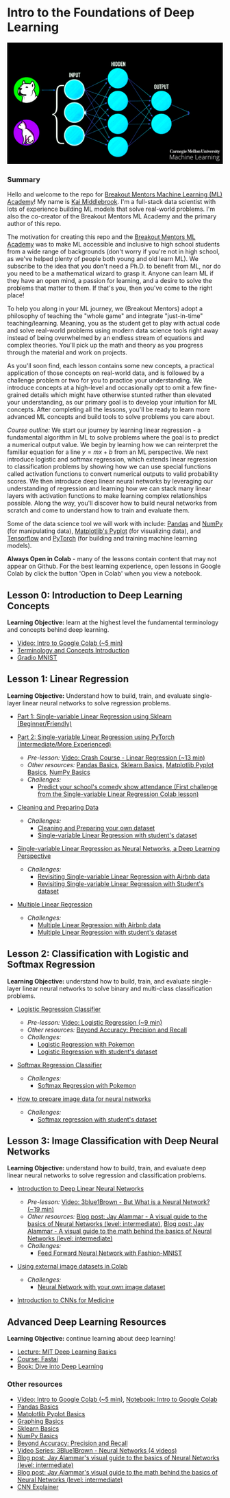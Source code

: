 # Intro to the Foundations of Deep Learning

![Cat Dog Deep Learning](./images/cat-dog-ml-gif.gif)

### Summary

Hello and welcome to the repo for [Breakout Mentors Machine Learning (ML) Academy](https://breakoutmentors.com/machine-learning-and-artificial-intelligence-academy/)! My name is [Kai Middlebrook](https://www.linkedin.com/in/kaimiddlebrook/). I'm a full-stack data scientist with lots of experience building ML models that solve real-world problems. I'm also the co-creator of the Breakout Mentors ML Academy and the primary author of this repo.  

The motivation for creating this repo and the [Breakout Mentors ML Academy](https://breakoutmentors.com/machine-learning-and-artificial-intelligence-academy/) was to make ML accessible and inclusive to high school students from a wide range of backgrounds (don't worry if you're not in high school, as we've helped plenty of people both young and old learn ML). We subscribe to the idea that you don't need a Ph.D. to benefit from ML, nor do you need to be a mathematical wizard to grasp it. Anyone can learn ML if they have an open mind, a passion for learning, and a desire to solve the problems that matter to them. If that's you, then you've come to the right place!

To help you along in your ML journey, we (Breakout Mentors) adopt a philosophy of teaching the "whole game" and integrate "just-in-time" teaching/learning. Meaning, you as the student get to play with actual code and solve real-world problems using modern data science tools right away instead of being overwhelmed by an endless stream of equations and complex theories. You'll pick up the math and theory as you progress through the material and work on projects. 

As you'll soon find, each lesson contains some new concepts, a practical application of those concepts on real-world data, and is followed by a challenge problem or two for you to practice your understanding. We introduce concepts at a high-level and occasionally opt to omit a few fine-grained details which might have otherwise stunted rather than elevated your understanding, as our primary goal is to develop your intuition for ML concepts. After completing all the lessons, you'll be ready to learn more advanced ML concepts and build tools to solve problems you care about.  

_Course outline:_
We start our journey by learning linear regression - a fundamental algorithm in ML to solve problems where the goal is to predict a numerical output value. We begin by learning how we can reinterpret the familiar equation for a line $y=mx+b$ from an ML perspective. We next introduce logistic and softmax regression, which extends linear regression to classification problems by showing how we can use special functions called activation functions to convert numerical outputs to valid probability scores. We then introduce deep linear neural networks by leveraging our understanding of regression and learning how we can stack many linear layers with activation functions to make learning complex relationships possible. Along the way, you'll discover how to build neural networks from scratch and come to understand how to train and evaluate them. 

Some of the data science tool we will work with include: [Pandas](./basics/Basics_Pandas.ipynb) and [NumPy](./basics/Basics_NumPy.ipynb) (for manipulating data), [Matplotlib's Pyplot](./basics/Basic_Matplotlib_Pyplot.ipynb) (for visualizing data), and [Tensorflow](https://www.tensorflow.org/) and [PyTorch](https://pytorch.org/) (for building and training machine learning models).

**Always Open in Colab** - many of the lessons contain content that may not appear on Github. For the best learning experience, open lessons in Google Colab by click the button 'Open in Colab' when you view a notebook.

## Lesson 0: Introduction to Deep Learning Concepts

**Learning Objective:** learn at the highest level the fundamental terminology and concepts behind deep learning.

- [Video: Intro to Google Colab (~5 min)](https://www.youtube.com/watch?v=inN8seMm7UI)
- [Terminology and Concepts Introduction](./machine_learning/lesson%200%20-%20machine%20learning/Intro_to_Machine_Learning.ipynb)
- [Gradio MNIST](./machine_learning/lesson%200%20-%20machine%20learning/Gradio_MNIST_Tutorial.ipynb)

## Lesson 1: Linear Regression

**Learning Objective:** Understand how to build, train, and evaluate single-layer linear neural networks to solve regression problems.

- [Part 1: Single-variable Linear Regression using Sklearn (Beginner/Friendly)](./machine_learning/lesson%201%20-%20linear%20regression/examples/Linear_Regression_Using_Sklearn.ipynb)
- [Part 2: Single-variable Linear Regression using PyTorch (Intermediate/More Experienced)](./machine_learning/lesson%201%20-%20linear%20regression/examples/From_Linear_Regression_to_Deep_Learning.ipynb)

  - _Pre-lesson:_ [Video: Crash Course - Linear Regression (~13 min)](https://www.youtube.com/watch?v=WWqE7YHR4Jc&t=13s)
  - _Other resources:_ [Pandas Basics](./basics/Basics_Pandas.ipynb), [Sklearn Basics](./basics/Basics_Sklearn.ipynb), [Matplotlib Pyplot Basics](./basics/Basic_Matplotlib_Pyplot.ipynb), [NumPy Basics](./basics/Basics_NumPy.ipynb)
  - _Challenges:_
    - [Predict your school's comedy show attendance (First challenge from the Single-variable Linear Regression Colab lesson)](./machine_learning/lesson%201%20-%20linear%20regression/examples/From_Linear_Regression_to_Deep_Learning.ipynb)

- [Cleaning and Preparing Data](./machine_learning/mini_lessons/Cleaning_Data.ipynb)

  - _Challenges:_
    - [Cleaning and Preparing your own dataset](./machine_learning/mini_lessons/cleaning_and_preparing_your_own_dataset.ipynb)
    - [Single-variable Linear Regression with student's dataset](./machine_learning/lesson%201%20-%20linear%20regression/challenges/simple-linear-regression-2.ipynb)

- [Single-variable Linear Regression as Neural Networks, a Deep Learning Perspective](./machine_learning/lesson%201%20-%20linear%20regression/examples/linear_regression_neural_network.ipynb)

  - _Challenges:_
    - [Revisiting Single-variable Linear Regression with Airbnb data](./machine_learning/lesson%201%20-%20linear%20regression/challenges/challenge_simple_linear_regression_neural_network.ipynb)
    - [Revisiting Single-variable Linear Regression with Student's dataset](./machine_learning/lesson%201%20-%20linear%20regression/challenges/simple-linear-regression-2-revisited.ipynb)

- [Multiple Linear Regression](./machine_learning/lesson%201%20-%20linear%20regression/examples/Multiple_Linear_Regression.ipynb)
  - _Challenges:_
    - [Multiple Linear Regression with Airbnb data](./machine_learning/lesson%201%20-%20linear%20regression/challenges/challenge_2_single_variable_linear_regression_neural_network_.ipynb)
    - [Multiple Linear Regression with student's dataset](./machine_learning/lesson%201%20-%20linear%20regression/challenges/multiple-linear-regression-2.ipynb)

## Lesson 2: Classification with Logistic and Softmax Regression

**Learning Objective:** understand how to build, train, and evaluate single-layer linear neural networks to solve binary and multi-class classification problems.

- [Logistic Regression Classifier](./machine_learning/lesson%202%20-%20logistic%20regression/Classification_Logistic_Regression.ipynb)

  - _Pre-lesson:_ [Video: Logistic Regression (~9 min)](https://www.youtube.com/watch?v=yIYKR4sgzI8)
  - _Other resources:_ [Beyond Accuracy: Precision and Recall](https://towardsdatascience.com/beyond-accuracy-precision-and-recall-3da06bea9f6c)
  - _Challenges:_
    - [Logistic Regression with Pokemon](./machine_learning/lesson%202%20-%20logistic%20regression/challenges/logistic-regression-pokemon.ipynb)
    - [Logistic Regression with student's dataset](./machine_learning/lesson%202%20-%20logistic%20regression/challenges/logistic-regression-2.ipynb)

- [Softmax Regression Classifier](./machine_learning/lesson%202%20-%20logistic%20regression/Classification_Softmax_Regression.ipynb)

  - _Challenges:_
    - [Softmax Regression with Pokemon](./machine_learning/lesson%202%20-%20logistic%20regression/challenges/softmax-regression-pokemon.ipynb)

- [How to prepare image data for neural networks](./machine_learning/mini_lessons/image_data.ipynb)
  - _Challenges:_
    - [Softmax regression with student's dataset](./machine_learning/lesson%202%20-%20logistic%20regression/challenges/softmax-regression-2.ipynb)

## Lesson 3: Image Classification with Deep Neural Networks

**Learning Objective:** understand how to build, train, and evaluate deep linear neural networks to solve regression and classification problems.

- [Introduction to Deep Linear Neural Networks](./machine_learning/lesson%203%20-%20Neural%20Networks/Intro_to_Neural_Networks.ipynb)

  - _Pre-lesson:_ [Video: 3blue1Brown - But What is a Neural Network? (~19 min)](https://www.youtube.com/watch?v=aircAruvnKk)
  - _Other resources:_ [Blog post: Jay Alammar - A visual guide to the basics of Neural Networks (level: intermediate)](http://jalammar.github.io/visual-interactive-guide-basics-neural-networks/), [Blog post: Jay Alammar - A visual guide to the math behind the basics of Neural Networks (level: intermediate)](https://jalammar.github.io/feedforward-neural-networks-visual-interactive/)
  - _Challenges:_
    - [Feed Forward Neural Network with Fashion-MNIST](./machine_learning/lesson%203%20-%20Neural%20Networks/challenges/neural_networks_1.ipynb)

- [Using external image datasets in Colab](./machine_learning/mini_lessons/external-datasets-in-colab.ipynb)
  - _Challenges:_
    - [Neural Network with your own image dataset](./machine_learning/lesson%203%20-%20Neural%20Networks/challenges/neural_networks_own_data.ipynb)

- [Introduction to CNNs for Medicine](./machine_learning/lesson%204%20-%20Convolutional%20Neural%20Networks/Intro_to_CNNs.ipynb)

## Advanced Deep Learning Resources

**Learning Objective:** continue learning about deep learning!

- [Lecture: MIT Deep Learning Basics](https://www.youtube.com/watch?v=O5xeyoRL95U&list=PLrAXtmErZgOeiKm4sgNOknGvNjby9efdf)
- [Course: Fastai](https://course.fast.ai/)
- [Book: Dive into Deep Learning](https://d2l.ai/index.html)

### Other resources

- [Video: Intro to Google Colab (~5 min)](https://www.youtube.com/watch?v=inN8seMm7UI), [Notebook: Intro to Google Colab](https://colab.research.google.com/notebooks/welcome.ipynb#scrollTo=5fCEDCU_qrC0)
- [Pandas Basics](./basics/Basics_Pandas.ipynb)
- [Matplotlib Pyplot Basics](./basics/Basic_Matplotlib_Pyplot.ipynb)
- [Graphing Basics](./basics/Basics_Graphing.ipynb)
- [Sklearn Basics](./basics/Basics_Sklearn.ipynb)
- [NumPy Basics](./basics/Basics_NumPy.ipynb)
- [Beyond Accuracy: Precision and Recall](https://towardsdatascience.com/beyond-accuracy-precision-and-recall-3da06bea9f6c)
- [Video Series: 3Blue1Brown - Neural Networks (4 videos)](https://www.youtube.com/playlist?list=PLZHQObOWTQDNU6R1_67000Dx_ZCJB-3pi)
- [Blog post: Jay Alammar's visual guide to the basics of Neural Networks (level: intermediate)](http://jalammar.github.io/visual-interactive-guide-basics-neural-networks/)
- [Blog post: Jay Alammar's visual guide to the math behind the basics of Neural Networks (level: intermediate)](https://jalammar.github.io/feedforward-neural-networks-visual-interactive/)
- [CNN Explainer](https://poloclub.github.io/cnn-explainer/)
